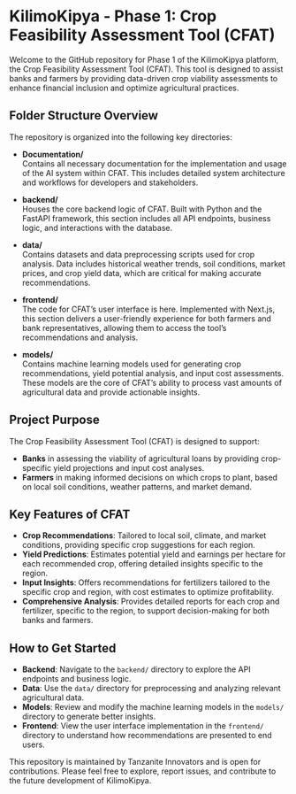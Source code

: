 # KilimoKipya - Phase 1: Crop Feasibility Assessment Tool (CFAT)

Welcome to the GitHub repository for Phase 1 of the KilimoKipya platform, the Crop Feasibility Assessment Tool (CFAT). This tool is designed to assist banks and farmers by providing data-driven crop viability assessments to enhance financial inclusion and optimize agricultural practices.

## Folder Structure Overview

The repository is organized into the following key directories:

- **Documentation/**  
  Contains all necessary documentation for the implementation and usage of the AI system within CFAT. This includes detailed system architecture and workflows for developers and stakeholders.

- **backend/**  
  Houses the core backend logic of CFAT. Built with Python and the FastAPI framework, this section includes all API endpoints, business logic, and interactions with the database.

- **data/**  
  Contains datasets and data preprocessing scripts used for crop analysis. Data includes historical weather trends, soil conditions, market prices, and crop yield data, which are critical for making accurate recommendations.

- **frontend/**  
  The code for CFAT’s user interface is here. Implemented with Next.js, this section delivers a user-friendly experience for both farmers and bank representatives, allowing them to access the tool’s recommendations and analysis.

- **models/**  
  Contains machine learning models used for generating crop recommendations, yield potential analysis, and input cost assessments. These models are the core of CFAT’s ability to process vast amounts of agricultural data and provide actionable insights.

## Project Purpose

The Crop Feasibility Assessment Tool (CFAT) is designed to support:

- **Banks** in assessing the viability of agricultural loans by providing crop-specific yield projections and input cost analyses.
- **Farmers** in making informed decisions on which crops to plant, based on local soil conditions, weather patterns, and market demand.

## Key Features of CFAT

- **Crop Recommendations**: Tailored to local soil, climate, and market conditions, providing specific crop suggestions for each region.
- **Yield Predictions**: Estimates potential yield and earnings per hectare for each recommended crop, offering detailed insights specific to the region.
- **Input Insights**: Offers recommendations for fertilizers tailored to the specific crop and region, with cost estimates to optimize profitability.
- **Comprehensive Analysis**: Provides detailed reports for each crop and fertilizer, specific to the region, to support decision-making for both banks and farmers.

## How to Get Started

- **Backend**: Navigate to the `backend/` directory to explore the API endpoints and business logic.
- **Data**: Use the `data/` directory for preprocessing and analyzing relevant agricultural data.
- **Models**: Review and modify the machine learning models in the `models/` directory to generate better insights.
- **Frontend**: View the user interface implementation in the `frontend/` directory to understand how recommendations are presented to end users.

This repository is maintained by Tanzanite Innovators and is open for contributions. Please feel free to explore, report issues, and contribute to the future development of KilimoKipya.
